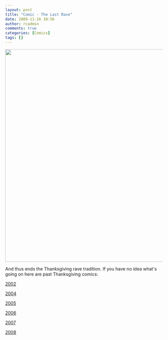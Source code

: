```yaml
---
layout: post
title: "Comic - The Last Rave"
date: 2009-11-26 10:56
author: rcadmin
comments: true
categories: [Comics]
tags: []
---
```

<a href="http://bitsmack.com/wp/2009/11/26/comic-the-last-rave/"><img src="http://bitsmack.com/wp/wp-content/uploads/2009/11/20091126.jpg" alt="" title="Happy Thanksgiving!" width="680" height="680" class="alignnone size-full wp-image-1797" /></a>

And thus ends the Thanksgiving rave tradition. If you have no idea what's going on here are past Thanksgiving comics:

<a href="http://bitsmack.com/wp/2002/11/27/oh-yeah-posting/">2002</a>

<a href="http://bitsmack.com/wp/2004/11/25/dynamite-rave/">2004</a>

<a href="http://bitsmack.com/wp/2005/11/26/part-of-the-team-part-1/">2005</a>

<a href="http://bitsmack.com/wp/2006/11/23/pass-the-hilarity/">2006</a>

<a href="http://bitsmack.com/wp/2007/11/27/brad-and-ashleys-mirthful-colloquy/">2007</a>

<a href="http://bitsmack.com/wp/2008/11/25/the-origin-of-thanksgiving/">2008</a>
